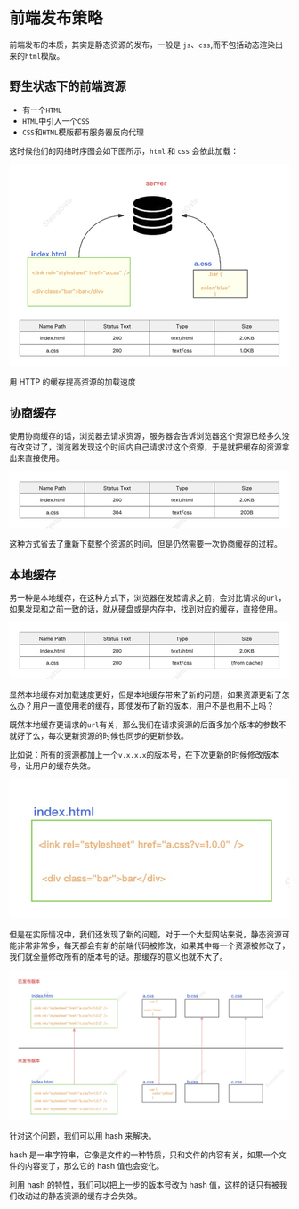 # 前端发布策略

前端发布的本质，其实是静态资源的发布，一般是 `js`、`css`,而不包括动态渲染出来的`html`模版。

## 野生状态下的前端资源

- 有一个`HTML`
- `HTML`中引入一个`CSS`
- `CSS`和`HTML`模版都有服务器反向代理

这时候他们的网络时序图会如下图所示，`html` 和 `css` 会依此加载：

![release_init](image/release_init.jpg)

用 HTTP 的缓存提高资源的加载速度

## 协商缓存

使用协商缓存的话，浏览器去请求资源，服务器会告诉浏览器这个资源已经多久没有改变过了，浏览器发现这个时间内自己请求过这个资源，于是就把缓存的资源拿出来直接使用。

![release_negotiate](image/release_negotiate.jpg)

这种方式省去了重新下载整个资源的时间，但是仍然需要一次协商缓存的过程。

## 本地缓存

另一种是本地缓存，在这种方式下，浏览器在发起请求之前，会对比请求的`url`，如果发现和之前一致的话，就从硬盘或是内存中，找到对应的缓存，直接使用。

![release_cache](image/release_cache.jpg)

显然本地缓存对加载速度更好，但是本地缓存带来了新的问题，如果资源更新了怎么办？用户一直使用老的缓存，即使发布了新的版本，用户不是也用不上吗？

既然本地缓存更请求的`url`有关，那么我们在请求资源的后面多加个版本的参数不就好了么，每次更新资源的时候也同步的更新参数。

比如说：所有的资源都加上一个`v.x.x.x`的版本号，在下次更新的时候修改版本号，让用户的缓存失效。

![release_version](image/release_version.jpg)

但是在实际情况中，我们还发现了新的问题，对于一个大型网站来说，静态资源可能非常非常多，每天都会有新的前端代码被修改，如果其中每一个资源被修改了，我们就全量修改所有的版本号的话。那缓存的意义也就不大了。

![release_version_1](image/release_version_1.jpg)

针对这个问题，我们可以用 hash 来解决。

hash 是一串字符串，它像是文件的一种特质，只和文件的内容有关，如果一个文件的内容变了，那么它的 hash 值也会变化。

利用 hash 的特性，我们可以把上一步的版本号改为 hash 值，这样的话只有被我们改动过的静态资源的缓存才会失效。
